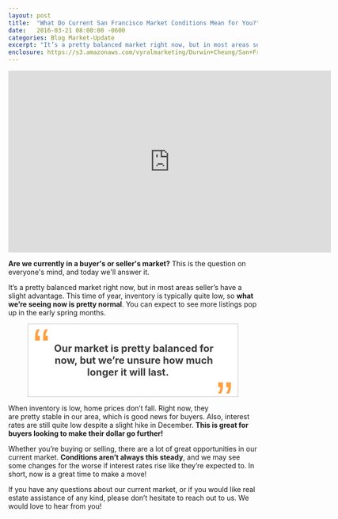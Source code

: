 ```yaml
---
layout: post
title:  "What Do Current San Francisco Market Conditions Mean for You?"
date:   2016-03-21 08:00:00 -0600
categories: Blog Market-Update
excerpt: "It’s a pretty balanced market right now, but in most areas seller’s have a slight advantage.This time of year, inventory is typically quite low, so what we’re seeing now is pretty normal. You can expect to see more listings pop up in the early spring months."
enclosure: https://s3.amazonaws.com/vyralmarketing/Durwin+Cheung/San+Francisco+Real+Estate+Agent+The+State+of+the+San+Francisco+Mark.mp4
---
```


<iframe id="video" width="652" height="367" src="https://www.youtube.com/embed/UsFNJnfG2xw" frameborder="0" allowfullscreen></iframe>

**Are we currently in a buyer's or seller's market?** This is the question on everyone's mind, and today we'll answer it.

It’s a pretty balanced market right now, but in most areas seller’s have a slight advantage. This time of year, inventory is typically quite low, so **what we’re seeing now is pretty normal**. You can expect to see more listings pop up in the early spring months.

<div style="background-color: white; border: solid 1px #c9c9c9; display: block; margin: 0 auto; padding: 20px 10px; width: 80%; max-width: 500px;">
<span style="color: #ff9f40; display: block; float: left; font-family: arial, sans-serif; font-size: 100px; line-height: 50px;">“</span><br>
<div style="color: #3d3d3d; font-size: 20px; font-weight: bold; margin: 0 auto; padding: 0 30px 0 10px; text-align: center;">
Our market is pretty balanced for now, but we’re unsure how much longer it will last.</div>
<br>
<span style="color: #ff9f40; display: block; float: right; font-family: arial, sans-serif; font-size: 100px; line-height: 50px;">”</span>
</div>

When inventory is low, home prices don’t fall. Right now, they are pretty stable in our area, which is good news for buyers. Also, interest rates are still quite low despite a slight hike in December. **This is great for buyers looking to make their dollar go further!**

Whether you’re buying or selling, there are a lot of great opportunities in our current market. **Conditions aren’t always this steady**, and we may see some changes for the worse if interest rates rise like they’re expected to. In short, now is a great time to make a move!

If you have any questions about our current market, or if you would like real estate assistance of any kind, please don’t hesitate to reach out to us. We would love to hear from you!
